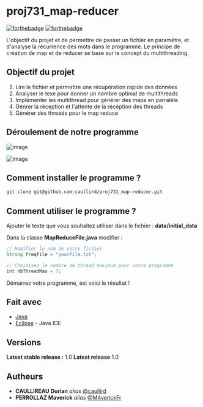 # proj731_map-reducer


[![forthebadge](http://forthebadge.com/images/badges/built-with-love.svg)](http://forthebadge.com)  [![forthebadge](http://forthebadge.com/images/badges/powered-by-electricity.svg)](http://forthebadge.com)


L'objectif du projet et de permettre de passer un fichier en paramètre, et d'analyse la récurrence des mots dans le programme.
Le principe de création de map et de reducer se base sur le concept du multithreading. 

## Objectif du projet
1. Lire le fichier et permettre une récupération rapide des données
2. Analyser le texe pour donner un nombre optimal de multithreads
3. Implémenter les multithread pour générer des maps en parralèle 
4. Génrer la réception et l'attente de la récéption des threads 
5. Générer des threads pour le map reduce

## Déroulement de notre programme 

![image](https://user-images.githubusercontent.com/54810120/143560608-373ad9fe-a0e8-44c9-a0c7-33b8ce053ba3.png)

![image](https://user-images.githubusercontent.com/54810120/143560676-0431fc38-bb88-4dc7-84b3-3bf0c236e1aa.png)

## Comment installer le programme ?

```sh
git clone git@github.com:caullird/proj731_map-reducer.git
```

## Comment utiliser le programme ? 

Ajouter le texte que vous souhaitez utiliser dans le fichier :  **data/initial_data** 

Dans la classe **MapReduceFile.java** modifier : 

```java
// Modifier le nom de votre fichier
String freqFile = "yourFile.txt";

// Choisisez le nombre de thread maximum pour votre programme
int nbThreadMax = 7;
```

Démarrez votre programme, est voici le résultat ! 

##  Fait avec

* [Java](https://www.java.com/fr/)
* [Eclipse](https://www.eclipse.org/) - Java IDE

## Versions

**Latest stable release :** 1.0
**Latest release** 1.0


## Autheurs

* **CAULLIREAU Dorian** _alias_ [@caullird](https://github.com/caullird)
* **PERROLLAZ Maverick** _alias_ [@M4verickFr](https://github.com/M4verickFr)





